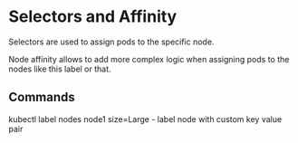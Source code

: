 # Selectors and Affinity

Selectors are used to assign pods to the specific node.

Node affinity allows to add more complex logic when assigning pods to the nodes like this label or that.

## Commands

kubectl label nodes node1 size=Large - label node with custom key value pair
